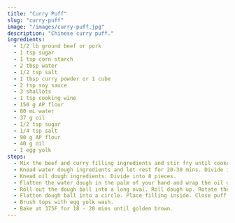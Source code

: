 ```yaml
---
title: "Curry Puff"
slug: "curry-puff"
image: "/images/curry-puff.jpg"
description: "Chinese curry puff."
ingredients:
  - 1/2 lb ground beef or pork
  - 1 tsp sugar
  - 1 tsp corn starch
  - 2 tbsp water
  - 1/2 tsp salt
  - 1 tbsp curry powder or 1 cube
  - 2 tsp soy sauce
  - 3 shallots
  - 1 tsp cooking wine
  - 150 g AP flour
  - 80 mL water
  - 37 g oil
  - 1/2 tsp sugar
  - 1/4 tsp salt
  - 90 g AP flour
  - 40 g oil
  - 1 egg yolk
steps:
  - Mix the beef and curry filling ingredients and stir fry until cooked
  - Knead water dough ingredients and let rest for 20-30 mins. Divide into 8 pieces.
  - Knead oil dough ingredients. Divide into 8 pieces.
  - Flatten the water dough in the palm of your hand and wrap the oil dough inside like a dumpling.
  - Roll out the dough ball into a long oval. Roll dough up. Rotate the dough 90 degrees. Roll out again. Roll dough ball up once more. Repeat for all 8 dough balls.
  - Flatten dough ball into a circle. Place filling inside. Close puff into a half circle shape.
  - Brush tops with egg yolk wash.
  - Bake at 375F for 18 - 20 mins until golden brown.
---
```

